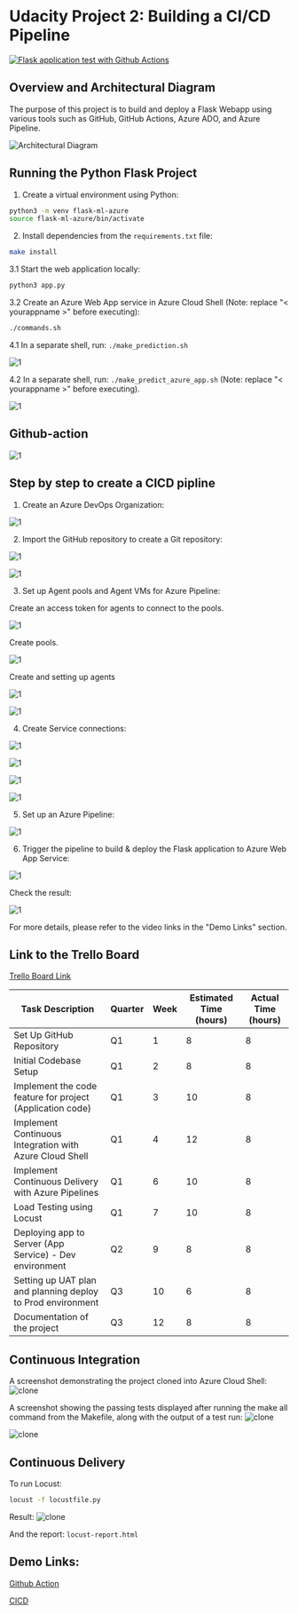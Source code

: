 # Udacity Project 2: Building a CI/CD Pipeline

[![Flask application test with Github Actions](https://github.com/nghiattr/udacity-devops-project2/actions/workflows/pylint.yml/badge.svg)](https://github.com/nghiattr/udacity-devops-project2/actions/workflows/pylint.yml)


## Overview and Architectural Diagram

The purpose of this project is to build and deploy a Flask Webapp using various tools such as GitHub, GitHub Actions, Azure ADO, and Azure Pipeline.

![Architectural Diagram](./image/arichecture.png)

## Running the Python Flask Project

1. Create a virtual environment using Python:
```bash
python3 -m venv flask-ml-azure
source flask-ml-azure/bin/activate
```

2. Install dependencies from the `requirements.txt` file:
```bash
make install
```

3.1 Start the web application locally:
```bash
python3 app.py
```

3.2 Create an Azure Web App service in Azure Cloud Shell (Note: replace "< yourappname >" before executing):
```bash
./commands.sh
```

4.1 In a separate shell, run: `./make_prediction.sh`

![1](./image/make_prediction.png)

4.2 In a separate shell, run: `./make_predict_azure_app.sh` (Note: replace "< yourappname >" before executing).

![1](./image/make_predict_azure_app.png)

## Github-action

![1](./image/Githubaction.png)

## Step by step to create a CICD pipline

1. Create an Azure DevOps Organization:

![1](./image/51.png)

2. Import the GitHub repository to create a Git repository:

![1](./image/71.png)

![1](./image/61.png)


3. Set up Agent pools and Agent VMs for Azure Pipeline:


Create an access token for agents to connect to the pools.


![1](./image/101.png)


Create pools.


![1](./image/81.png)


Create and setting up agents


![1](./image/91.png)


![1](./image/101.png)


4. Create Service connections:


![1](./image/121.png)


![1](./image/13.png)


![1](./image/141.png)


![1](./image/151.png)


5. Set up an Azure Pipeline:


![1](./image/161.png)


6. Trigger the pipeline to build & deploy the Flask application to Azure Web App Service:


![1](./image/171.png)


Check the result:


![1](./image/181.png)


For more details, please refer to the video links in the "Demo Links" section.


## Link to the Trello Board


[Trello Board Link](https://trello.com/b/cdHEK4Qv/thangnh32-udacity)

| Task Description                                           | Quarter | Week | Estimated Time (hours) | Actual Time (hours) |
|------------------------------------------------------------|---------|------|------------------------|----------------------|
| Set Up GitHub Repository                                   | Q1      | 1    | 8                     | 8                     |
| Initial Codebase Setup                                     | Q1      | 2    | 8                      | 8                     |
| Implement the code feature for project (Application code)  | Q1      | 3    | 10                     |  8                    |
| Implement Continuous Integration with Azure Cloud Shell    | Q1      | 4    | 12                     | 8                     |
| Implement Continuous Delivery with Azure Pipelines         | Q1      | 6    | 10                     |  8                   |
| Load Testing using Locust                                  | Q1      | 7    | 10                     | 8                     |
| Deploying app to Server (App Service) - Dev environment    | Q2      | 9    | 8                      |  8                    |
| Setting up UAT plan and planning deploy to Prod environment| Q3      | 10   | 6                      |   8                   |
| Documentation of the project                               | Q3      | 12   | 8                      | 8                     |


## Continuous Integration


A screenshot demonstrating the project cloned into Azure Cloud Shell:
![clone](./image/211.png)


A screenshot showing the passing tests displayed after running the make all command from the Makefile, along with the output of a test run:
![clone](./image/2221.png)

![clone](./image/221.png)


## Continuous Delivery


To run Locust:
```bash
locust -f locustfile.py
```

Result:
![clone](./image/locust.png.png)


And the report: `locust-report.html`


## Demo Links:


[Github Action](https://youtu.be/FIfIcomB-Ak)


[CICD](https://youtu.be/NnCFK7AULq0)

